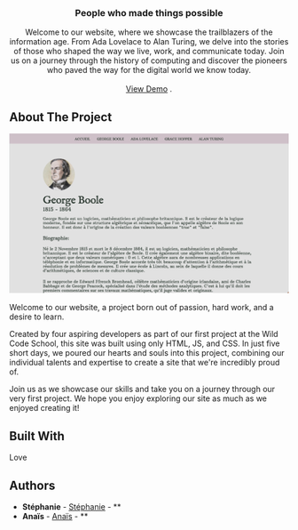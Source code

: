 <br/>
<p align="center">
  <h3 align="center">People who made things possible</h3>

  <p align="center">
    Welcome to our website, where we showcase the trailblazers of the information age. From Ada Lovelace to Alan Turing, we delve into the stories of those who shaped the way we live, work, and communicate today. Join us on a journey through the history of computing and discover the pioneers who paved the way for the digital world we know today.
    <br/>
    <br/>
    <a href="https://github.com/Jesuisleon/People who made things possible">View Demo</a>
    .
  </p>
</p>


## About The Project

![Screen Shot](img/screenshot.png)

Welcome to our website, a project born out of passion, hard work, and a desire to learn. 

Created by four aspiring developers as part of our first project at the Wild Code School, this site was built using only HTML, JS, and CSS. 
In just five short days, we poured our hearts and souls into this project, combining our individual talents and expertise to create a site that we're incredibly proud of. 

Join us as we showcase our skills and take you on a journey through our very first project. We hope you enjoy exploring our site as much as we enjoyed creating it!

## Built With

Love

## Authors

* **Stéphanie** - [Stéphanie](https://github.com/Steph3146) - **
* **Anaïs** - [Anaïs](https://github.com/curiouseagle) - **


